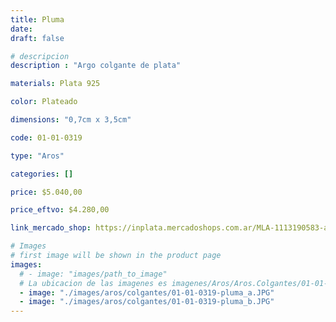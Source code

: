 ```yaml
---
title: Pluma
date: 
draft: false

# descripcion
description : "Argo colgante de plata"

materials: Plata 925

color: Plateado

dimensions: "0,7cm x 3,5cm"

code: 01-01-0319

type: "Aros"

categories: []

price: $5.040,00

price_eftvo: $4.280,00

link_mercado_shop: https://inplata.mercadoshops.com.ar/MLA-1113190583-aros-plata-925-colgantes-pluma-regalo-mujer-_JM

# Images
# first image will be shown in the product page
images:
  # - image: "images/path_to_image"
  # La ubicacion de las imagenes es imagenes/Aros/Aros.Colgantes/01-01-0319-pluma
  - image: "./images/aros/colgantes/01-01-0319-pluma_a.JPG"
  - image: "./images/aros/colgantes/01-01-0319-pluma_b.JPG"
---
```

